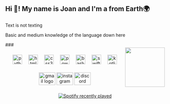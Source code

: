 <h2 align="left">Hi 👋! My name is Joan and I'm a from Earth🌍</h2>

###

<p align="left">Text is not texting</p>
<p align="left">Basic and medium knowledge of the language down here</p>
###

<br clear="both">

<img align="right" height="125" src="https://media1.tenor.com/m/EUvKqrUtjZoAAAAC/sousou-no-frieren-frieren-anime.gif"  />

###

<div align="center">
  <img src="https://skillicons.dev/icons?i=py" height="30" alt="python logo"  />
  <img width="12" />
  <img src="https://skillicons.dev/icons?i=html" height="30" alt="html5 logo"  />
  <img width="12" />
  <img src="https://skillicons.dev/icons?i=css" height="30" alt="css3 logo"  />
  <img width="12" />
  <img src="https://skillicons.dev/icons?i=powershell" height="30" alt="powershell logo"  />
  <img width="12" />
  <img src="https://skillicons.dev/icons?i=bash" height="30" alt="bash logo"  />
  <img width="12" />
  <img src="https://skillicons.dev/icons?i=swift" height="30" alt="swift logo"  />
  <img width="12" />
  <img src="https://skillicons.dev/icons?i=kotlin" height="30" alt="kotlin logo"  />
</div>

###

<div align="center">
  <img src="https://raw.githubusercontent.com/maurodesouza/profile-readme-generator/master/src/assets/icons/social/gmail/default.svg" width="52" height="40" alt="gmail logo"  />
  <img src="https://raw.githubusercontent.com/maurodesouza/profile-readme-generator/master/src/assets/icons/social/instagram/default.svg" width="52" height="40" alt="instagram logo"  />
  <img src="https://raw.githubusercontent.com/maurodesouza/profile-readme-generator/master/src/assets/icons/social/discord/default.svg" width="52" height="40" alt="discord logo"  />
</div>

###

<div align="center">
  <a href="https://open.spotify.com/user/ozekkeu8udlmtg5nlmq4c8nvk">
    <img src="https://spotify-recently-played-readme.vercel.app/api?user=ozekkeu8udlmtg5nlmq4c8nvk&count=3&width=1000" alt="Spotify recently played"  />
  </a>
</div>

###
<!--- 
- 👋 Hi, I’m @JLlF-13
- 👀 I’m interested in learning new things
- 🌱 I’m currently doing a higher degree in web application development
- 💞️ I’m looking to collaborate with anyone
- 📫 You can reach me via Discord -- > Jasok_13
- ⚡ Fun fact: I was born on a Wednesday, May 25, and that same day, 28 years ago, on a Wednesday, May 25, Star Wars episode IV was released. Star Wars is also my favorite saga
JLlF-13/JLlF-13 is a ✨ special ✨ repository because its `README.md` (this file) appears on your GitHub profile.
You can click the Preview link to take a look at your changes.
--->

